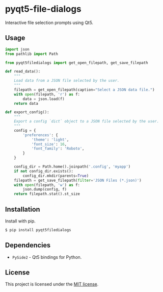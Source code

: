 # pyqt5-file-dialogs
Interactive file selection prompts using Qt5.

## Usage

```python
import json
from pathlib import Path

from pyqt5filedialogs import get_open_filepath, get_save_filepath

def read_data():
    """
    Load data from a JSON file selected by the user.
    """
    filepath = get_open_filepath(caption="Select a JSON data file.")
    with open(filepath, 'r') as f:
        data = json.load(f)
    return data

def export_config():
    """
    Export a config `dict` object to a JSON file selected by the user.
    """
    config = {
        'preferences': {
            'theme': 'light',
            'font_size': 16,
            'font_family': 'Roboto',
        }
    }

    config_dir = Path.home().joinpath('.config', 'myapp')
    if not config_dir.exists():
        config_dir.mkdir(parents=True)
    filepath = get_save_filepath(filter='JSON Files (*.json)')
    with open(filepath, 'w') as f:
        json.dump(config, f)
    return filepath.stat().st_size
```

## Installation

Install with pip.

```bash
$ pip install pyqt5filedialogs
```

## Dependencies

* `PySide2` - Qt5 bindings for Python.

## License

This project is licensed under the [MIT license](./LICENSE.txt).